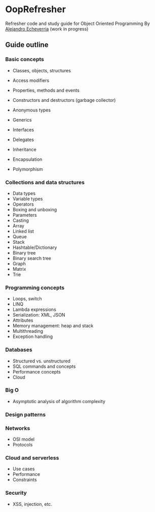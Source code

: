 # OopRefresher
Refresher code and study guide for Object Oriented Programming
By [Alejandro Echeverria](https://github.com/cuete)
(work in progress)

## Guide outline

### Basic concepts
* Classes, objects, structures
* Access modifiers
* Properties, methods and events
* Constructors and destructors (garbage collector)
* Anonymous types
* Generics
* Interfaces
* Delegates

* Inheritance
* Encapsulation
* Polymorphism

### Collections and data structures
* Data types
* Variable types
* Operators
* Boxing and unboxing
* Parameters
* Casting
* Array
* Linked list
* Queue
* Stack
* Hashtable/Dictionary
* Binary tree
* Binary search tree
* Graph
* Matrix
* Trie

### Programming concepts
* Loops, switch
* LINQ
* Lambda expressions
* Serialization: XML, JSON
* Attributes
* Memory management: heap and stack
* Multithreading
* Exception handling

### Databases
* Structured vs. unstructured
* SQL commands and concepts
* Performance concepts
* Cloud

### Big O
* Asymptotic analysis of algorithm complexity

### Design patterns

### Networks
* OSI model
* Protocols

### Cloud and serverless
* Use cases
* Performance
* Constraints

### Security
* XSS, injection, etc.
